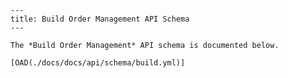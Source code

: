 
    ---
    title: Build Order Management API Schema
    ---

    The *Build Order Management* API schema is documented below.

    [OAD(./docs/docs/api/schema/build.yml)]

